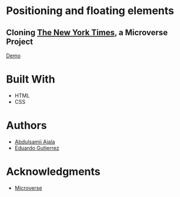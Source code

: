 # Positioning and floating elements

## Cloning [The New York Times](https://www.nytimes.com/2014/03/18/science/space/detection-of-waves-in-space-buttresses-landmark-theory-of-big-bang.html), a Microverse Project

[Demo](https://raw.githack.com/fedgut/TNYT-project/feature1/index.html)

# Built With
- HTML
- CSS

# Authors
- [Abdulsamii Ajala](https://github.com/jalasem)
- [Eduardo Gutierrez](https://github.com/fedgut)

# Acknowledgments
- [Microverse](https://microverse.org)
